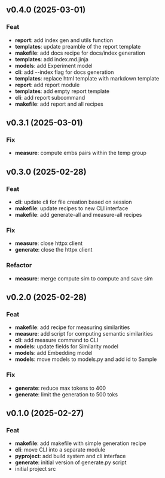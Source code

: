 ## v0.4.0 (2025-03-01)

### Feat

- **report**: add index gen and utils function
- **templates**: update preamble of the report template
- **makefile**: add docs recipe for docs/index generation
- **templates**: add index.md.jinja
- **models**: add Experiment model
- **cli**: add --index flag for docs generation
- **templates**: replace html template with markdown template
- **report**: add report module
- **templates**: add empty report template
- **cli**: add report subcommand
- **makefile**: add report and all recipes

## v0.3.1 (2025-03-01)

### Fix

- **measure**: compute embs pairs within the temp group

## v0.3.0 (2025-02-28)

### Feat

- **cli**: update cli for file creation based on session
- **makefile**: update recipes to new CLI interface
- **makefile**: add generate-all and measure-all recipes

### Fix

- **measure**: close httpx client
- **generate**: close the httpx client

### Refactor

- **measure**: merge compute sim to compute and save sim

## v0.2.0 (2025-02-28)

### Feat

- **makefile**: add recipe for measuring similarities
- **measure**: add script for computing semantic similarities
- **cli**: add measure command to CLI
- **models**: update fields for Similarity model
- **models**: add Embedding model
- **models**: move models to models.py and add id to Sample

### Fix

- **generate**: reduce max tokens to 400
- **generate**: limit the generation to 500 toks

## v0.1.0 (2025-02-27)

### Feat

- **makefile**: add makefile with simple generation recipe
- **cli**: move CLI into a separate module
- **pyproject**: add build system and cli interface
- **generate**: initial version of generate.py script
- initial project src
